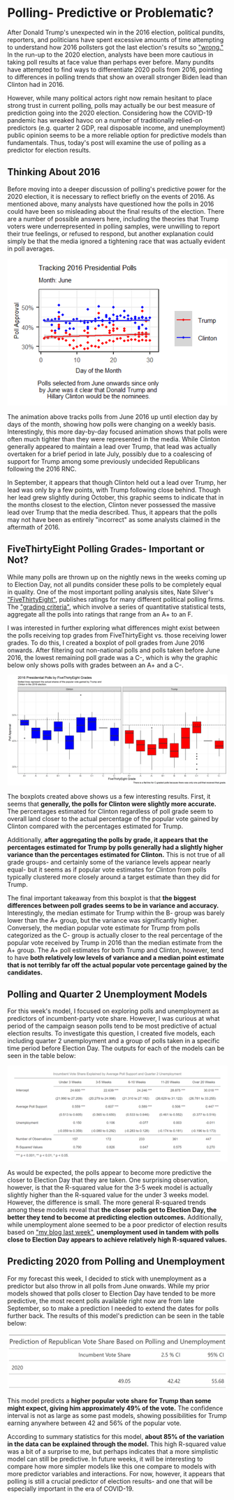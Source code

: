 # Polling- Predictive or Problematic?

After Donald Trump's unexpected win in the 2016 election, political pundits, reporters, and politicians have spent excessive amounts of time attempting to understand how 2016 pollsters got the last election's results so ["wrong."](https://www.pewresearch.org/fact-tank/2016/11/09/why-2016-election-polls-missed-their-mark/) In the run-up to the 2020 election, analysts have been more cautious in taking poll results at face value than perhaps ever before. Many pundits have attempted to find ways to differentiate 2020 polls from 2016, pointing to differences in polling trends that show an overall stronger Biden lead than Clinton had in 2016.

However, while many political actors right now remain hesitant to place strong trust in current polling, polls may actually be our best measure of prediction going into the 2020 election. Considering how the COVID-19 pandemic has wreaked havoc on a number of traditionally relied-on predictors (e.g. quarter 2 GDP, real disposable income, and unemployment) public opinion seems to be a more reliable option for predictive models than fundamentals. Thus, today's post will examine the use of polling as a predictor for election results.

## Thinking About 2016

Before moving into a deeper discussion of polling's predictive power for the 2020 election, it is necessary to reflect briefly on the events of 2016. As mentioned above, many analysts have questioned how the polls in 2016 could have been so misleading about the final results of the election. There are a number of possible answers here, including the theories that Trump voters were underrepresented in polling samples, were unwilling to report their true feelings, or refused to respond, but another explanation could simply be that the media ignored a tightening race that was actually evident in poll averages.

![](../figures/anim2016.gif)

The animation above tracks polls from June 2016 up until election day by days of the month, showing how polls were changing on a weekly basis. Interestingly, this more day-by-day focused animation shows that polls were often much tighter than they were represented in the media. While Clinton generally appeared to maintain a lead over Trump, that lead was actually overtaken for a brief period in late July, possibly due to a coalescing of support for Trump among some previously undecided Republicans following the 2016 RNC. 

In September, it appears that though Clinton held out a lead over Trump, her lead was only by a few points, with Trump following close behind. Though her lead grew slightly during October, this graphic seems to indicate that in the months closest to the election, Clinton never possessed the massive lead over Trump that the media described. Thus, it appears that the polls may not have been as entirely "incorrect" as some analysts claimed in the aftermath of 2016.

## FiveThirtyEight Polling Grades- Important or Not?

While many polls are thrown up on the nightly news in the weeks coming up to Election Day, not all pundits consider these polls to be completely equal in quality. One of the most important polling analysis sites, Nate Silver's ["FiveThirtyEight"](https://fivethirtyeight.com/), publishes ratings for many different political polling firms. The ["grading criteria"](https://projects.fivethirtyeight.com/pollster-ratings/), which involve a series of quantitative statistical tests, aggregate all the polls into ratings that range from an A+ to an F.

I was interested in further exploring what differences might exist between the polls receiving top grades from FiveThirtyEight vs. those receiving lower grades. To do this, I created a boxplot of poll grades from June 2016 onwards. After filtering out non-national polls and polls taken before June 2016, the lowest remaining poll grade was a C-, which is why the graphic below only shows polls with grades between an A+ and a C-.

![](../figures/boxplotpoll.png)

The boxplots created above shows us a few interesting results. First, it seems that **generally, the polls for Clinton were slightly more accurate.** The percentages estimated for Clinton regardless of poll grade seem to overall land closer to the actual percentage of the popular vote gained by Clinton compared with the percentages estimated for Trump. 

Additionally, **after aggregating the polls by grade, it appears that the percentages estimated for Trump by polls generally had a slightly higher variance than the percentages estimated for Clinton.** This is not true of all grade groups- and certainly some of the variance levels appear nearly equal- but it seems as if popular vote estimates for Clinton from polls typically clustered more closely around a target estimate than they did for Trump. 

The final important takeaway from this boxplot is that **the biggest differences between poll grades seems to be in variance and accuracy.** Interestingly, the median estimate for Trump within the B- group was barely lower than the A+ group, but the variance was significantly higher. Conversely, the median popular vote estimate for Trump from polls categorized as the C- group is actually closer to the real percentage of the popular vote received by Trump in 2016 than the median estimate from the A+ group. The A+ poll estimates for both Trump and Clinton, however, tend to have **both relatively low levels of variance and a median point estimate that is not terribly far off the actual popular vote percentage gained by the candidates.** 

## Polling and Quarter 2 Unemployment Models

For this week's model, I focused on exploring polls and unemployment as predictors of incumbent-party vote share. However, I was curious at what period of the campaign season polls tend to be most predictive of actual election results. To investigate this question, I created five models, each including quarter 2 unemployment and a group of polls taken in a specific time period before Election Day. The outputs for each of the models can be seen in the table below:

![](../figures/pollhuxtable.png)

As would be expected, the polls appear to become more predictive the closer to Election Day that they are taken. One surprising observation, however, is that the R-squared value for the 3-5 week model is actually slightly higher than the R-squared value for the under 3 weeks model. However, the difference is small. The more general R-squared trends among these models reveal that **the closer polls get to Election Day, the better they tend to become at predicting election outcomes.** Additionally, while unemployment alone seemed to be a poor predictor of election results based on ["my blog last week"](https://eguetzloe.github.io/Election-Analytics-Blog/posts/02-blog.html), **unemployment used in tandem with polls close to Election Day appears to achieve relatively high R-squared values.**

## Predicting 2020 from Polling and Unemployment

For my forecast this week, I decided to stick with unemployment as a predictor but also throw in all polls from June onwards. While my prior models showed that polls closer to Election Day have tended to be more predictive, the most recent polls available right now are from late September, so to make a prediction I needed to extend the dates for polls further back. The results of this model's prediction can be seen in the table below:

![](../figures/pollgt.png)

This model predicts a **higher popular vote share for Trump than some might expect, giving him approximately 49% of the vote.** The confidence interval is not as large as some past models, showing possibilities for Trump earning anywhere between 42 and 56% of the popular vote.

According to summary statistics for this model, **about 85% of the variation in the data can be explained through the model.** This high R-squared value was a bit of a surprise to me, but perhaps indicates that a more simplistic model can still be predictive. In future weeks, it will be interesting to compare how more simpler models like this one compare to models with more predictor variables and interactions. For now, however, it appears that polling is still a crucial predictor of election results- and one that will be especially important in the era of COVID-19.